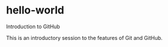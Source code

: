 # hello-world
Introduction to GitHub

This is an introductory session to the features of Git and GitHub.
